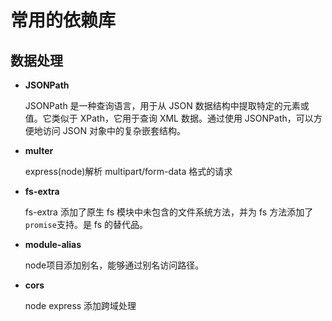 # 常用的依赖库

## 数据处理

- **JSONPath**

  JSONPath 是一种查询语言，用于从 JSON 数据结构中提取特定的元素或值。它类似于 XPath，它用于查询 XML 数据。通过使用 JSONPath，可以方便地访问 JSON 对象中的复杂嵌套结构。

- **multer**

  express(node)解析 multipart/form-data 格式的请求
- **fs-extra**

  fs-extra 添加了原生 fs 模块中未包含的文件系统方法，并为 fs 方法添加了`promise`支持。是 fs 的替代品。

- **module-alias**

  node项目添加别名，能够通过别名访问路径。

- **cors**

  node express 添加跨域处理
